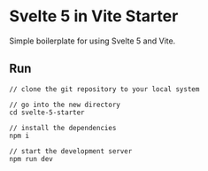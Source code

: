 # Svelte 5 in Vite Starter

Simple boilerplate for using Svelte 5 and Vite.

## Run

```
// clone the git repository to your local system

// go into the new directory
cd svelte-5-starter

// install the dependencies
npm i

// start the development server
npm run dev
```
